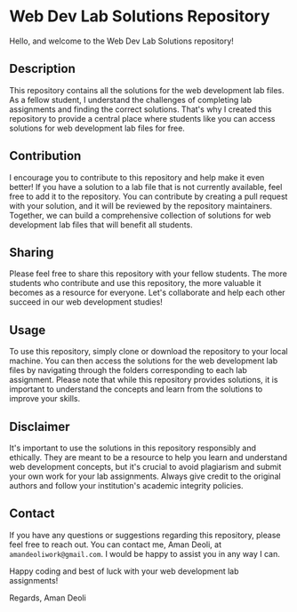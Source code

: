 # Web Dev Lab Solutions Repository

Hello, and welcome to the Web Dev Lab Solutions repository!

## Description

This repository contains all the solutions for the web development lab files.
As a fellow student, I understand the challenges of completing lab assignments and finding the correct solutions.
That's why I created this repository to provide a central place where students like you can access solutions for web development lab files for free.

## Contribution

I encourage you to contribute to this repository and help make it even better!
If you have a solution to a lab file that is not currently available, feel free to add it to the repository.
You can contribute by creating a pull request with your solution, and it will be reviewed by the repository maintainers.
Together, we can build a comprehensive collection of solutions for web development lab files that will benefit all students.

## Sharing

Please feel free to share this repository with your fellow students.
The more students who contribute and use this repository, the more valuable it becomes as a resource for everyone.
Let's collaborate and help each other succeed in our web development studies!

## Usage

To use this repository, simply clone or download the repository to your local machine.
You can then access the solutions for the web development lab files by navigating through the folders corresponding to each lab assignment.
Please note that while this repository provides solutions, it is important to understand the concepts and learn from the solutions to improve your skills.

## Disclaimer

It's important to use the solutions in this repository responsibly and ethically.
They are meant to be a resource to help you learn and understand web development concepts, but it's crucial to avoid plagiarism and submit your own work for your lab assignments. Always give credit to the original authors and follow your institution's academic integrity policies.

## Contact

If you have any questions or suggestions regarding this repository, please feel free to reach out.
You can contact me, Aman Deoli, at `amandeoliwork@gmail.com`.
I would be happy to assist you in any way I can.

Happy coding and best of luck with your web development lab assignments!

Regards,
Aman Deoli
